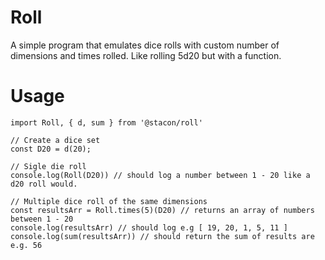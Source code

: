 # Roll
A simple program that emulates dice rolls with custom number of dimensions and times rolled. Like rolling 5d20 but with a function.

# Usage
```
import Roll, { d, sum } from '@stacon/roll'

// Create a dice set
const D20 = d(20);

// Sigle die roll
console.log(Roll(D20)) // should log a number between 1 - 20 like a d20 roll would.

// Multiple dice roll of the same dimensions
const resultsArr = Roll.times(5)(D20) // returns an array of numbers between 1 - 20
console.log(resultsArr) // should log e.g [ 19, 20, 1, 5, 11 ]
console.log(sum(resultsArr)) // should return the sum of results are e.g. 56
```
